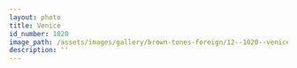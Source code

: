 ```yaml
---
layout: photo
title: Venice
id_number: 1020
image_path: /assets/images/gallery/brown-tones-foreign/12--1020--venice.jpg
description: ''
---
```

